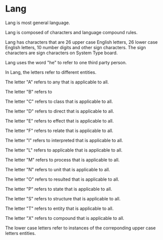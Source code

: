 # Lang

Lang is most general language.

Lang is composed of characters and language compound rules.

Lang has characters that are 26 upper case English letters, 26 lower case English letters, 10 number digits and other sign characters.
The sign characters are sign characters on System Type board.

Lang uses the word "he" to refer to one third party person.

In Lang, the letters refer to different entities.

The letter "A" refers to any that is applicable to all.

The letter "B" refers to 

The letter "C" refers to class that is applicable to all.

The letter "D" refers to direct that is applicable to all.

The letter "E" refers to effect that is applicable to all.

The letter "F" refers to relate that is applicable to all.

The letter "I" refers to interpreted that is applicable to all.

The letter "L" refers to applicable that is applicable to all.

The letter "M" refers to process that is applicable to all.

The letter "N" refers to unit that is applicable to all.

The letter "O" refers to resulted that is applicable to all.

The letter "P" refers to state that is applicable to all.

The letter "S" refers to structure that is applicable to all.

The letter "T" refers to entity that is applicable to all.

The letter "X" refers to compound that is applicable to all.

The lower case letters refer to instances of the correponding upper case letters entities.